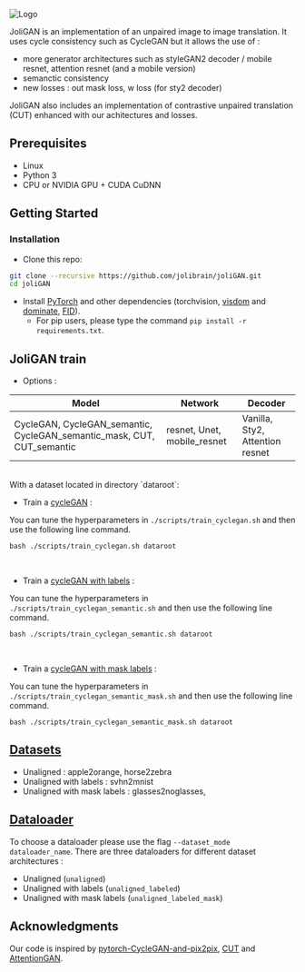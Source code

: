 ![Logo](imgs/joligan.svg)


JoliGAN is an implementation of an unpaired image to image translation. It uses cycle consistency such as CycleGAN but it allows the use of :
- more generator architectures such as styleGAN2 decoder / mobile resnet, attention resnet (and a mobile version)
- semanctic consistency 
- new losses : out mask loss, w loss (for sty2 decoder)
 
JoliGAN also includes an implementation of contrastive unpaired translation (CUT) enhanced with our achitectures and losses.

## Prerequisites
- Linux
- Python 3
- CPU or NVIDIA GPU + CUDA CuDNN

## Getting Started
### Installation

- Clone this repo:
```bash
git clone --recursive https://github.com/jolibrain/joliGAN.git
cd joliGAN
```

- Install [PyTorch](http://pytorch.org) and other dependencies (torchvision, [visdom](https://github.com/facebookresearch/visdom) and [dominate](https://github.com/Knio/dominate), [FID](https://github.com/jolibrain/pytorch-fid)).  
  - For pip users, please type the command `pip install -r requirements.txt`.

## JoliGAN train

- Options :

|Model|Network|Decoder|
|-|-|-|
|CycleGAN, CycleGAN_semantic, CycleGAN_semantic_mask, CUT, CUT_semantic|resnet, Unet, mobile_resnet|Vanilla, Sty2, Attention resnet|

<br>
With a dataset located in directory `dataroot`:

- Train a [cycleGAN](docs/cyclegan.md) :
 
You can tune the hyperparameters in `./scripts/train_cyclegan.sh` and then use the following line command.
```
bash ./scripts/train_cyclegan.sh dataroot
```
<br>

- Train a [cycleGAN with labels](docs/cyclegan_semantic.md) :
 
You can tune the hyperparameters in `./scripts/train_cyclegan_semantic.sh` and then use the following line command.
```
bash ./scripts/train_cyclegan_semantic.sh dataroot
```
<br>

- Train a [cycleGAN with mask labels](docs/cyclegan_semantic_mask.md) :
 
You can tune the hyperparameters in `./scripts/train_cyclegan_semantic_mask.sh` and then use the following line command.
```
bash ./scripts/train_cyclegan_semantic_mask.sh dataroot
```
## [Datasets](docs/datasets.md)
- Unaligned : apple2orange, horse2zebra
- Unaligned with labels : svhn2mnist
- Unaligned with mask labels : glasses2noglasses,


## [Dataloader](docs/dataloader.md)

To choose a dataloader please use the flag `--dataset_mode dataloader_name`.
There are three dataloaders for different dataset architectures :
- Unaligned (`unaligned`) 
- Unaligned with labels (`unaligned_labeled`)
- Unaligned with mask labels (`unaligned_labeled_mask`)

## Acknowledgments
Our code is inspired by [pytorch-CycleGAN-and-pix2pix](https://github.com/junyanz/pytorch-CycleGAN-and-pix2pix), [CUT](https://github.com/pnsuau/contrastive-unpaired-translation) and [AttentionGAN](https://github.com/Ha0Tang/AttentionGAN).
